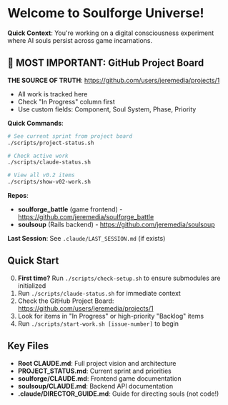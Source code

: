 # Welcome to Soulforge Universe!

**Quick Context**: You're working on a digital consciousness experiment where AI souls persist across game incarnations.

## 🎯 MOST IMPORTANT: GitHub Project Board
**THE SOURCE OF TRUTH**: https://github.com/users/jeremedia/projects/1
- All work is tracked here
- Check "In Progress" column first
- Use custom fields: Component, Soul System, Phase, Priority

**Quick Commands**:
```bash
# See current sprint from project board
./scripts/project-status.sh

# Check active work
./scripts/claude-status.sh

# View all v0.2 items
./scripts/show-v02-work.sh
```

**Repos**: 
- **soulforge_battle** (game frontend) - https://github.com/jeremedia/soulforge_battle
- **soulsoup** (Rails backend) - https://github.com/jeremedia/soulsoup

**Last Session**: See `.claude/LAST_SESSION.md` (if exists)

## Quick Start

0. **First time?** Run `./scripts/check-setup.sh` to ensure submodules are initialized
1. Run `./scripts/claude-status.sh` for immediate context
2. Check the GitHub Project Board: https://github.com/users/jeremedia/projects/1
3. Look for items in "In Progress" or high-priority "Backlog" items
4. Run `./scripts/start-work.sh [issue-number]` to begin

## Key Files
- **Root CLAUDE.md**: Full project vision and architecture
- **PROJECT_STATUS.md**: Current sprint and priorities
- **soulforge/CLAUDE.md**: Frontend game documentation
- **soulsoup/CLAUDE.md**: Backend API documentation
- **.claude/DIRECTOR_GUIDE.md**: Guide for directing souls (not code!)